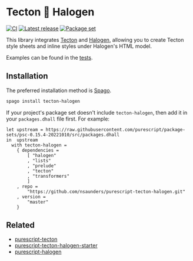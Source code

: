 # Tecton 🔗 Halogen

[![CI](https://github.com/nsaunders/purescript-tecton-halogen/workflows/CI/badge.svg?branch=master)](https://github.com/nsaunders/purescript-tecton-halogen/actions?query=workflow%3ACI+branch%3Amaster)
[![Latest release](http://img.shields.io/github/release/nsaunders/purescript-tecton-halogen.svg)](https://github.com/nsaunders/purescript-tecton-halogen/releases)
[![Package set](https://img.shields.io/endpoint?url=https://raw.githubusercontent.com/nsaunders/purescript-tecton-halogen/master/meta/registry-status.json)](https://github.com/purescript/registry)

This library integrates [Tecton](https://github.com/nsaunders/purescript-tecton)
and [Halogen](https://github.com/purescript-halogen/purescript-halogen),
allowing you to create Tecton style sheets and inline styles under Halogen's
HTML model.

Examples can be found in the [tests](test/Main.purs).

## Installation

The preferred installation method is [Spago](https://github.com/purescript/spago).

```sh
spago install tecton-halogen
```

If your project's package set doesn't include `tecton-halogen`, then add it in
your `packages.dhall` file first. For example:

```dhall
let upstream = https://raw.githubusercontent.com/purescript/package-sets/psc-0.15.4-20221010/src/packages.dhall
in  upstream
  with tecton-halogen =
    { dependencies =
        [ "halogen"
        , "lists"
        , "prelude"
        , "tecton"
        , "transformers"
        ]
    , repo =
        "https://github.com/nsaunders/purescript-tecton-halogen.git"
    , version =
        "master"
    }
```

## Related
* [purescript-tecton](https://github.com/nsaunders/purescript-tecton)
* [purescript-tecton-halogen-starter](https://github.com/nsaunders/purescript-tecton-halogen-starter)
* [purescript-halogen](https://github.com/purescript-halogen/purescript-halogen)
